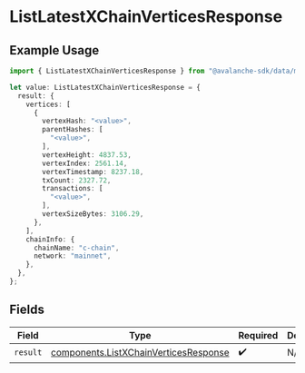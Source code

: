 # ListLatestXChainVerticesResponse

## Example Usage

```typescript
import { ListLatestXChainVerticesResponse } from "@avalanche-sdk/data/models/operations";

let value: ListLatestXChainVerticesResponse = {
  result: {
    vertices: [
      {
        vertexHash: "<value>",
        parentHashes: [
          "<value>",
        ],
        vertexHeight: 4837.53,
        vertexIndex: 2561.14,
        vertexTimestamp: 8237.18,
        txCount: 2327.72,
        transactions: [
          "<value>",
        ],
        vertexSizeBytes: 3106.29,
      },
    ],
    chainInfo: {
      chainName: "c-chain",
      network: "mainnet",
    },
  },
};
```

## Fields

| Field                                                                                          | Type                                                                                           | Required                                                                                       | Description                                                                                    |
| ---------------------------------------------------------------------------------------------- | ---------------------------------------------------------------------------------------------- | ---------------------------------------------------------------------------------------------- | ---------------------------------------------------------------------------------------------- |
| `result`                                                                                       | [components.ListXChainVerticesResponse](../../models/components/listxchainverticesresponse.md) | :heavy_check_mark:                                                                             | N/A                                                                                            |